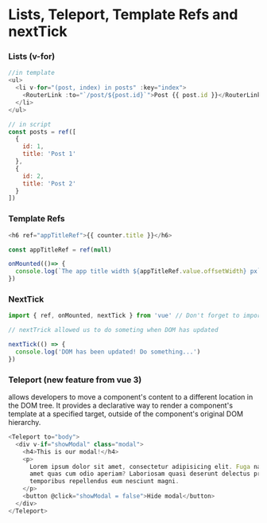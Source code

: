 # Lists, Teleport, Template Refs and nextTick

### Lists (v-for)

```js
//in template
<ul>
  <li v-for="(post, index) in posts" :key="index">
    <RouterLink :to="`/post/${post.id}`">Post {{ post.id }}</RouterLink>
  </li>
</ul>

// in script
const posts = ref([
  {
    id: 1,
    title: 'Post 1'
  },
  {
    id: 2,
    title: 'Post 2'
  }
])
```

### Template Refs

```js
<h6 ref="appTitleRef">{{ counter.title }}</h6>

const appTitleRef = ref(null)

onMounted(()=> {
  console.log(`The app title width ${appTitleRef.value.offsetWidth} px`);
})
```

### NextTick

```js
import { ref, onMounted, nextTick } from 'vue' // Don't forget to import nextTick

// nextTrick allowed us to do someting when DOM has updated

nextTick(() => {
  console.log('DOM has been updated! Do something...')
})
```

### Teleport (new feature from vue 3)

allows developers to move a component's content to a different location in the DOM tree. It provides a declarative way to render a component's template at a specified target, outside of the component's original DOM hierarchy.

```js
<Teleport to="body">
  <div v-if="showModal" class="modal">
    <h4>This is our modal!</h4>
    <p>
      Lorem ipsum dolor sit amet, consectetur adipisicing elit. Fuga nam rerum, quam excepturi
      amet quas cum odio aperiam? Laboriosam quasi deserunt delectus praesentium unde est
      temporibus repellendus eum nesciunt magni.
    </p>
    <button @click="showModal = false">Hide modal</button>
  </div>
</Teleport>
```
